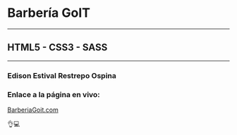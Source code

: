 # **Barbería GoIT**

---

## HTML5 - CSS3 - SASS

---

### Edison Estival Restrepo Ospina


### **Enlace a la página en vivo:**
[BarberiaGoit.com](https://edirestrepo.github.io/Barberia-GoIT/ "BarberiaGoit")

👌💻

